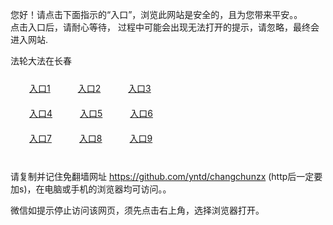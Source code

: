 您好！请点击下面指示的“入口”，浏览此网站是安全的，且为您带来平安。。 <br/>
点击入口后，请耐心等待， 过程中可能会出现无法打开的提示，请忽略，最终会进入网站. </br>

法轮大法在长春<br/>
<div style="padding:10px"><a style="margin:20px" target="_blank" href="https://d1n06x23c8n1ct.cloudfront.net/2Qpsp?xauakdh" id="ccLink1" rel="nofollow">入口1</a> <a target="_blank" style="margin:20px" href="https://d3h7uqjw1akzha.cloudfront.net/2Qpsp?uzisaz" id="ccLink2" rel="nofollow">入口2</a> <a style="margin:20px" target="_blank" href="https://d12xgndh54gu1i.cloudfront.net/2Qpsp?yqmfnneq" id="ccLink3" rel="nofollow">入口3</a></div>

<div style="padding:10px" ><a style="margin:20px" target="_blank" href="https://d1n06x23c8n1ct.cloudfront.net/2Qpsp?xauakdh" id="ccLink4" rel="nofollow">入口4</a> <a style="margin:20px" href="https://d3h7uqjw1akzha.cloudfront.net/2Qpsp?uzisaz" target="_blank" id="ccLink5" rel="nofollow">入口5</a> <a style="margin:20px" href="https://d12xgndh54gu1i.cloudfront.net/2Qpsp?yqmfnneq" target="_blank" id="ccLink6" rel="nofollow">入口6</a></div>

<div style="padding:10px"><a style="margin:20px" target="_blank" href="https://d1n06x23c8n1ct.cloudfront.net/2Qpsp?xauakdh" id="ccLink7" rel="nofollow">入口7</a> <a style="margin:20px" href="https://d3h7uqjw1akzha.cloudfront.net/2Qpsp?uzisaz" target="_blank" id="ccLink8" rel="nofollow">入口8</a> <a style="margin:20px" target="_blank" href="https://d12xgndh54gu1i.cloudfront.net/2Qpsp?yqmfnneq" id="ccLink9" rel="nofollow">入口9</a></div>

<br/>



请复制并记住免翻墙网址 https://github.com/yntd/changchunzx (http后一定要加s)，在电脑或手机的浏览器均可访问。。<br/>

微信如提示停止访问该网页，须先点击右上角，选择浏览器打开。
